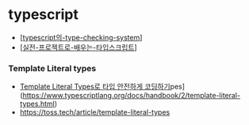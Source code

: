 # typescript

- [[typescript의-type-checking-system]]
- [[실전-프로젝트로-배우는-타입스크립트]]

### Template Literal types

- [Template Literal Types로 타입 안전하게 코딩하기](https://toss.tech/article/template-literal-types)pes](https://www.typescriptlang.org/docs/handbook/2/template-literal-types.html)
- https://toss.tech/article/template-literal-types

[//begin]: # "Autogenerated link references for markdown compatibility"
[typescript의-type-checking-system]: typescript의-type-checking-system "typescript의 type checking system"
[실전-프로젝트로-배우는-타입스크립트]: 실전-프로젝트로-배우는-타입스크립트 "실전 프로젝트로 배우는 타입스크립트"
[//end]: # "Autogenerated link references"
